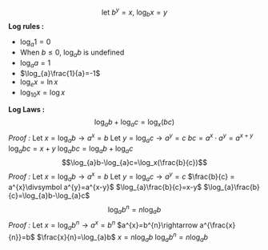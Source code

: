 $$\text{let }b^{y}=x\text{, }\log_bx=y$$
**Log rules :**
- $\log_a1=0$
- $\text{When }b\leq0\text{, }\log_{a}b\text{ is undefined}$
- $\log_{a}a=1$
- $\log_{a}\frac{1}{a}=-1$
- $\log_{e}x=\ln x$
- $\log_{10}x=\log x$

**Log Laws :**
$$\log_{a}b+\log_{a}c=\log_x(bc)$$ *Proof :*
$\text{Let }x=\log_{a}b\rightarrow a^{x}=b$
$\text{Let }y=\log_{a}c\rightarrow a^{y}=c$
$bc = a^{x}\cdot a^{y}=a^{x+y}$
$\log_{a}bc=x+y$
$\log_{a}bc=\log_{a}b+\log_{a}c$
$$\log_{a}b-\log_{a}c=\log_x(\frac{b}{c})$$ *Proof :*
$\text{Let }x=\log_{a}b\rightarrow a^{x}=b$
$\text{Let }y=\log_{a}c\rightarrow a^{y}=c$
$\frac{b}{c} = a^{x}\divsymbol a^{y}=a^{x-y}$
$\log_{a}\frac{b}{c}=x-y$
$\log_{a}\frac{b}{c}=\log_{a}b-\log_{a}c$
$$\log_{a}b^{n}=n\log_{a}b$$
 *Proof :*
$\text{Let }x=\log_{a}b^{n}\rightarrow a^{x}=b^{n}$
$a^{x}=b^{n}\rightarrow a^{\frac{x}{n}}=b$
$\frac{x}{n}=\log_{a}b$
$x=n\log_{a}b$
$\log_{a}b^{n}=n\log_{a}b$
